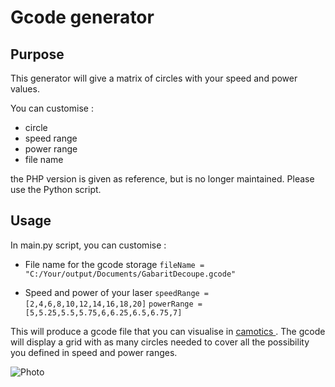# Gcode generator
## Purpose
This generator will give a matrix of circles with your speed and power values.

You can customise :
* circle
* speed range
* power range
* file name

the PHP version is given as reference, but is no longer maintained. 
Please use the Python script.

## Usage
In main.py script, you can customise :

* File name for the gcode storage
```fileName = "C:/Your/output/Documents/GabaritDecoupe.gcode"```


* Speed and power of your laser
```speedRange = [2,4,6,8,10,12,14,16,18,20]```
```powerRange = [5,5.25,5.5,5.75,6,6.25,6.5,6.75,7]```

This will produce a gcode file that you can visualise in [camotics ](https://camotics.org/). The gcode will display
a grid with as many circles needed to cover all the possibility you defined in speed and power ranges.

![Photo](./doc/photo.jpg)